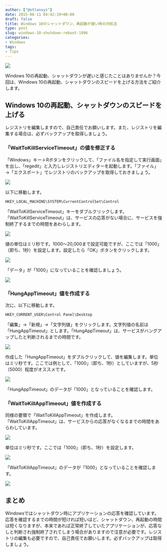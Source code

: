 ```yaml
---
author: ["@ottanxyz"]
date: 2015-08-11 04:42:19+00:00
draft: false
title: Windows 10のシャットダウン、再起動が遅い時の対処法
type: post
slug: windows-10-shutdown-reboot-1996
categories:
- Windows
tags:
- Tips
---
```


![](/uploads/2015/08/150811-55c9793cd47b3.jpg)






Windows 10の再起動、シャットダウンが遅いと感じたことはありませんか？今回は、Windows 10の再起動、シャットダウンのスピードを上げる方法をご紹介します。





## Windows 10の再起動、シャットダウンのスピードを上げる





レジストリを編集しますので、自己責任でお願いします。また、レジストリを編集する場合は、必ずバックアップを取得しましょう。





### 「WaitToKillServiceTimeout」の値を修正する





「Windows」キー＋Rボタンをクリックして、「ファイル名を指定して実行画面」を出し、「regedit」と入力しレジストリエディターを起動します。「ファイル」→「エクスポート」でレジストリのバックアップを取得しておきましょう。





![](/uploads/2015/08/150811-55c9793dc78bd.png)






以下に移動します。




    
    HKEY_LOCAL_MACHINE\SYSTEM\CurrentControlSet\Control





「WaitToKillServiceTimeout」キーをダブルクリックします。「WaitToKillServiceTimeout」は、サービスの応答がない場合に、サービスを強制終了するまでの時間をあわらします。





![](/uploads/2015/08/150811-55c9793f53572.png)






値の単位はミリ秒です。1000〜20,000まで設定可能ですが、ここでは「1000」（即ち、1秒）を設定します。設定したら「OK」ボタンをクリックします。





![](/uploads/2015/08/150811-55c97941262dd.png)






「データ」が「1000」になっていることを確認しましょう。





![](/uploads/2015/08/150811-55c97942a0be0.png)






### 「HungAppTimeout」値を作成する





次に、以下に移動します。




    
    HKEY_CURRENT_USER\Control Panel\Desktop





「編集」→「新規」→「文字列値」をクリックします。文字列値の名前は「HungAppTimeout」とします。「HungAppTimeout」は、サービスがハングアップしたと判断されるまでの時間です。





![](/uploads/2015/08/150811-55c97944d1d28.png)






作成した「HungAppTimeout」をダブルクリックして、値を編集します。単位はミリ秒です。ここでは例として、「1000」（即ち、1秒）としていますが、5秒（5000）程度がオススメです。





![](/uploads/2015/08/150811-55c97946a9c99.png)






「HungAppTimeout」のデータが「1000」となっていることを確認します。





### 「WaitToKillAppTimeout」値を作成する





同様の要領で「WaitToKillAppTimeout」を作成します。「WaitToKillAppTimeout」は、サービスからの応答がなくなるまでの時間をあらわしています。





![](/uploads/2015/08/150811-55c97948462e9.png)






単位はミリ秒です。ここでは「1000」（即ち、1秒）を設定します。





![](/uploads/2015/08/150811-55c9794a5da10.png)






「WaitToKillAppTimeout」のデータが「1000」となっていることを確認します。





![](/uploads/2015/08/150811-55c9794beafd1.png)






## まとめ





Windowsではシャットダウン時にアプリケーションの応答を確認しています。応答を確認するまでの時間が短ければ短いほど、シャットダウン、再起動の時間は短くなりますが、本来であれば正常終了していたアプリケーションが、応答なしと判断され強制終了されてしまう場合がありますので注意が必要です。レジストリの編集も必要ですので、自己責任でお願いします。必ずバックアップは取得しましょう。
